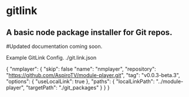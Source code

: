 # gitlink

A basic node package installer for Git repos.
---------------------------------------------

#Updated documentation coming soon.

Example GitLink Config.
./git.link.json

{
	"nmplayer": {
	    "skip": false
		"name": "nmplayer",
		"repository": "https://github.com/AspiroTV/module-player.git",
		"tag": "v0.0.3-beta.3",
		"options": {
			"useLocalLink": true
		},
		"paths": {
			"localLinkPath": "../module-player",
			"targetPath": "./git_packages"
		}
	}
}
